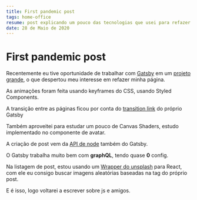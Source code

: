 ```yaml
---
title: First pandemic post
tags: home-office
resume: post explicando um pouco das tecnologias que usei para refazer a minha página pessoal
date: 28 de Maio de 2020
---
```


# First pandemic post

Recentemente eu tive oportunidade de trabalhar
com <a href="https://www.gatsbyjs.org/" target="_blank">Gatsby</a> em um <a href="https://14islands.com/proxy" target="_blank">projeto grande</a>, o que despertou meu interesse em refazer minha página.

As animações foram feita usando keyframes do CSS,
usando Styled Components.

A transição entre as páginas ficou por conta do <a href="https://www.gatsbyjs.org/packages/gatsby-plugin-transition-link/">transition link</a> do próprio Gatsby

Também aproveitei para estudar um pouco de Canvas Shaders,
estudo implementado no componente de avatar.

A criação de post vem da <a href="https://www.gatsbyjs.org/docs/node-apis/" target="_blank">API de node</a> também do Gatsby.

O Gatsby trabalha muito bem com __graphQL__,
tendo quase __0__ config.

Na listagem de post, estou usando um <a href="https://www.npmjs.com/package/react-unsplash-wrapper" target="_blank">Wrapper do unsplash</a> para React, com ele eu consigo buscar imagens aleatórias baseadas na tag do próprio post.

E é isso, logo voltarei a escrever sobre js e amigos.
